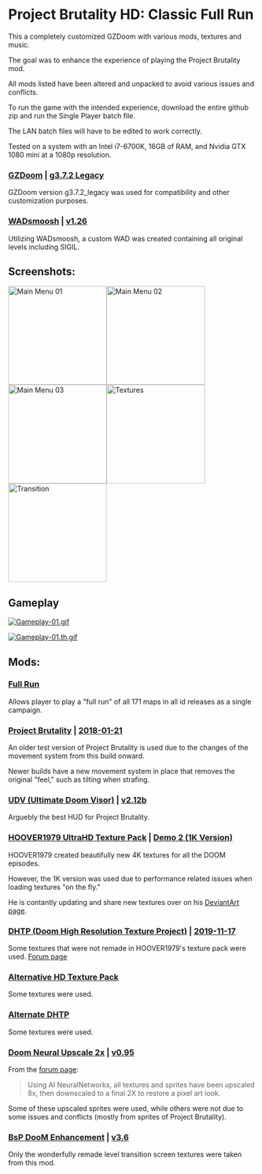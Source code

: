 # Project Brutality HD: Classic Full Run

This a completely customized GZDoom with various mods, textures and music.

The goal was to enhance the experience of playing the Project Brutality mod.

All mods listed have been altered and unpacked to avoid various issues and conflicts.

To run the game with the intended experience, download the entire github zip and run the Single Player batch file.

The LAN batch files will have to be edited to work correctly.

Tested on a system with an Intel i7-6700K, 16GB of RAM, and Nvidia GTX 1080 mini at a 1080p resolution.

### [GZDoom](https://zdoom.org/downloads)  |  [g3.7.2 Legacy](https://zdoom.org/files/gzdoom/bin/gzdoom-bin-3-8-0-legacy-x64.zip)
GZDoom version g3.7.2_legacy was used for compatibility and other customization purposes.

### [WADsmoosh](https://jp.itch.io/wadsmoosh)  |  [v1.26](https://jp.itch.io/wadsmoosh/devlog/178575/wadsmoosh-126-hotfix)
Utilizing WADsmoosh, a custom WAD was created containing all original levels including SIGIL.


## Screenshots:
<img src="https://i.ibb.co/4RP4WQ8/Main-Menu-01.jpg" alt="Main Menu 01" width="200"/><img src="https://i.ibb.co/5vd3XtH/Main-Menu-02.png" alt="Main Menu 02" width="200"/><img src="https://i.ibb.co/XLbXMCw/Main-Menu-03.png" alt="Main Menu 03" width="200"/><img src="https://i.ibb.co/RH4NYkZ/gzdoom-Qo-FPwxm-A19.jpg" alt="Textures" width="200"/><img src="https://i.ibb.co/R23n9Xp/gzdoom-Qy-Sn-O3-KZWE.jpg" alt="Transition" width="200"/>




## Gameplay




<a href="https://gifyu.com/image/GLC2"><img src="https://s5.gifyu.com/images/Gameplay-01.th.gif" alt="Gameplay-01.gif" border="0" /></a>




[![Gameplay-01.th.gif](https://s5.gifyu.com/images/Gameplay-01.gif)](https://gifyu.com/image/GLC2)









## Mods:

### [Full Run](https://jp.itch.io/doom-fullrun)
Allows player to play a "full run" of all 171 maps in all id releases as a single campaign.

### [Project Brutality](https://github.com/pa1nki113r/Project_Brutality)  |  [2018-01-21](https://drive.google.com/file/d/1aRFCJeXDpjTxqYUgz_kNaLjkLVS9I6cK/view)
An older test version of Project Brutality is used due to the changes of the movement system from this build onward.

Newer builds have a new movement system in place that removes the original "feel," such as tilting when strafing.

### [UDV (Ultimate Doom Visor)](https://www.moddb.com/mods/brutal-doom/addons/doomvisor-hud-for-pa1nki113r-v51)  |  [v2.12b](https://mega.nz/folder/ABcWTZzD#urYIFclyyd75l2shnuiigw/file/5B8EGAxL)
Arguebly the best HUD for Project Brutality.

### [HOOVER1979 UltraHD Texture Pack](https://www.moddb.com/mods/hoover1979-ultrahd-doom-texture-pack/downloads)  |  [Demo 2 (1K Version)](https://www.moddb.com/mods/hoover1979-ultrahd-doom-texture-pack/downloads/hoover1979-ultrahd-texture-pack-1k-version)
HOOVER1979 created beautifully new 4K textures for all the DOOM episodes.

However, the 1K version was used due to performance related issues when loading textures "on the fly."

He is contantly updating and share new textures over on his [DeviantArt page](https://www.deviantart.com/hoover1979/gallery/59360732/ultrahd-doom-texture-work).


### [DHTP (Doom High Resolution Texture Project)](https://github.com/KuriKai/DHTP)  |  [2019-11-17](https://www.moddb.com/mods/doom-hd1/downloads/gzdoom-hd-texture-pack1)
Some textures that were not remade in HOOVER1979's texture pack were used. [Forum page](https://talk.dengine.net/discussion/875/dhtp-doom-high-resolution-texture-project)

### [Alternative HD Texture Pack](https://www.moddb.com/mods/doom-hd1/downloads/gzdoom-alternative-hd-texture-pack1)
Some textures were used.

### [Alternate DHTP](https://zandronum.com/forum/viewtopic.php?t=6132)
Some textures were used.

### [Doom Neural Upscale 2x](https://www.moddb.com/mods/oculus-quest-vr-weapons-for-questzdoom/downloads/doom-neural-upscale-2x)  |  [v0.95](https://drive.google.com/file/d/1S2sHfxTfWI1bLp5Zz9D2kfYNU49tkqco/view)
From the [forum page](https://www.doomworld.com/forum/topic/99021-doom-neural-upscale-2x-v-10/):
> Using AI NeuralNetworks, all textures and sprites have been upscaled 8x, then downscaled to a final 2X to restore a pixel art look.

Some of these upscaled sprites were used, while others were not due to some issues and conflicts (mostly from sprites of Project Brutality).


### [BsP DooM Enhancement](https://www.moddb.com/downloads/bsp-doom-enhancement-36)  |  [v3.6](https://www.moddb.com/downloads/bsp-doom-enhancement-36)
Only the wonderfully remade level transition screen textures were taken from this mod.
